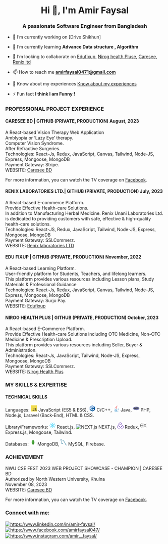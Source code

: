 <h1 align="center">Hi 👋, I'm Amir Faysal</h1>
<h3 align="center">A passionate Software Engineer from Bangladesh</h3>

- 🔭 I’m currently working on [Drive Shikhun]

- 🌱 I’m currently learning **Advance Data structure , Algorithm**

- 👯 I’m looking to collaborate on [Edufixup](https://edufixup.com/), [Nirog health Pluse](https://www.niroghealthplus.com/), [Caresee](http://careseebd.com/), [Renix ltd](https://www.renixlaboratories.com.bd/)

- 📫 How to reach me **amirfaysal0471@gmail.com**

- 📄 Know about my experiences [Know about my experiences](https://drive.google.com/drive/folders/1qddygoUxIpGy65W5USrPm6rkxt4ILuKI?usp=sharing)

- ⚡ Fun fact **I think I am Funny !**
<h3 align="left">PROFESSIONAL PROJECT EXPERIENCE</h3>

<h4>CARESEE BD | GITHUB (PRIVATE, PRODUCTION) August, 2023</h4>
<p>
A React-based Vision Therapy Web Application<br>
Amblyopia or ‘Lazy Eye’ therapy.<br>
Computer Vision Syndrome.<br>
After Refractive Surgeries.<br>
Technologies: React-Js, Redux, JavaScript, Canvas, Tailwind, Node-JS, Express, Mongoose, MongoDB<br>
Payment Gateway: Stripe.<br>
WEBSITE: <a href="http://careseebd.com/">Caresee BD</a>
  
<p>
For more information, you can watch the TV coverage on <a href="https://www.facebook.com/watch/?v=1034586310986487">Facebook</a>.
</p>
</p>

<h4>RENIX LABORATORIES LTD.| GITHUB (PRIVATE, PRODUCTION) July, 2023</h4>
<p>
A React-based E-commerce Platform.<br>
Provide Effective Health-care Solutions.<br>
In addition to Manufacturing Herbal Medicine. Renix Unani Laboratories Ltd. is dedicated to providing customers with safe, effective & high-quality health-care solutions.<br>
Technologies: React-JS, Redux, JavaScript, Tailwind, Node-JS, Express, Mongoose, MongoDB<br>
Payment Gateway: SSLCommerz.<br>
WEBSITE: <a href="https://www.renixlaboratories.com.bd/">Renix laboratories LTD</a>
</p>

<h4>EDU FIXUP | GITHUB (PRIVATE, PRODUCTION) November, 2022</h4>
<p>
A React-based Learning Platform.<br>
User-friendly platform for Students, Teachers, and lifelong learners.<br>
This platform provides various resources including Lesson plans, Study Materials & Professional Guidance<br>
Technologies: React-Js, Redux, JavaScript, Canvas, Tailwind, Node-JS, Express, Mongoose, MongoDB<br>
Payment Gateway: Surjo Pay.<br>
WEBSITE: <a href="https://edufixup.com/">Edufixup</a>
</p>

<h4>NIROG HEALTH PLUS | GITHUB (PRIVATE, PRODUCTION) October, 2023</h4>
<p>
A React-based E-Commerce Platform.<br>
Provide Effective Health-care Solutions including OTC Medicine, Non-OTC Medicine & Prescription Upload.<br>
This platform provides various resources including Seller, Buyer & Administration.<br>
Technologies: React-Js, JavaScript, Tailwind, Node-JS, Express, Mongoose, MongoDB<br>
Payment Gateway: SSLCommerz.<br>
WEBSITE: <a href="https://niroghealthplus.com/">Nirog Health Plus</a>
</p>



<h3 align="left">MY SKILLS & EXPERTISE</h3>
<h4 align="left">TECHNICAL SKILLS</h4>
<p align="left">
Languages: 
<img src="https://raw.githubusercontent.com/devicons/devicon/master/icons/javascript/javascript-original.svg" alt="JavaScript" width="20" height="20"/> JavaScript (ES5 & ES6), 
<img src="https://raw.githubusercontent.com/devicons/devicon/master/icons/c/c-original.svg" alt="C" width="20" height="20"/> C/C++, 
<img src="https://raw.githubusercontent.com/devicons/devicon/master/icons/java/java-original.svg" alt="Java" width="20" height="20"/> Java, 
<img src="https://raw.githubusercontent.com/devicons/devicon/master/icons/php/php-original.svg" alt="PHP" width="20" height="20"/> PHP, 
Node.js, 
Laravel (Back-End), 
HTML & CSS.<br>

Library/Frameworks: 
<img src="https://raw.githubusercontent.com/devicons/devicon/master/icons/react/react-original.svg" alt="React.js" width="20" height="20"/> React.js, 
<img src="https://cdn.worldvectorlogo.com/logos/next-js.svg" alt="NEXT.js" width="20" height="20"/> NEXT.js, 
<img src="https://raw.githubusercontent.com/devicons/devicon/master/icons/redux/redux-original.svg" alt="Redux" width="20" height="20"/> Redux, 
<img src="https://raw.githubusercontent.com/devicons/devicon/master/icons/express/express-original.svg" alt="Express.js" width="20" height="20"/> Express.js, 
Mongoose, 
Tailwind.<br>

Databases: 
<img src="https://raw.githubusercontent.com/devicons/devicon/master/icons/mongodb/mongodb-original.svg" alt="MongoDB" width="20" height="20"/> MongoDB, 
<img src="https://raw.githubusercontent.com/devicons/devicon/master/icons/mysql/mysql-original.svg" alt="MySQL" width="20" height="20"/> MySQL, 
Firebase.
</p>
<h3 align="left">ACHIEVEMENT</h3>

<p>
NWU CSE FEST 2023 WEB PROJECT SHOWCASE - CHAMPION | CARESEE BD <br>
Authorized by North Western University, Khulna<br>
November 08, 2023<br>
WEBSITE: <a href="http://careseebd.com/">Caresee BD</a>
</p>

<p>
For more information, you can watch the TV coverage on <a href="https://www.facebook.com/watch/?v=1034586310986487">Facebook</a>.
</p>



<h3 align="left">Connect with me:</h3>
<p align="left">
<a href="https://linkedin.com/in/amir-faysal/" target="blank"><img align="center" src="https://raw.githubusercontent.com/rahuldkjain/github-profile-readme-generator/master/src/images/icons/Social/linked-in-alt.svg" alt="https://www.linkedin.com/in/amir-faysal/" height="30" width="40" /></a>
<a href="https://fb.com/amirfaysal047/" target="blank"><img align="center" src="https://raw.githubusercontent.com/rahuldkjain/github-profile-readme-generator/master/src/images/icons/Social/facebook.svg" alt="https://www.facebook.com/amirfaysal047/" height="30" width="40" /></a>
<a href="https://instagram.com/amir__faysal/" target="blank"><img align="center" src="https://raw.githubusercontent.com/rahuldkjain/github-profile-readme-generator/master/src/images/icons/Social/instagram.svg" alt="https://www.instagram.com/amir__faysal/" height="30" width="40" /></a>
</p>


